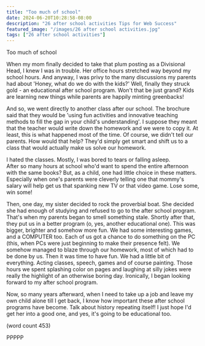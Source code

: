 ```yaml
---
title: "Too much of school"
date: 2024-06-20T10:28:58-08:00
description: "26 after school activities Tips for Web Success"
featured_image: "/images/26 after school activities.jpg"
tags: ["26 after school activities"]
---
```


Too much of school

When my mom finally decided to take that plum posting as a Divisional
Head, I knew I was in trouble. Her office hours stretched way beyond my 
school hours. And anyway, I was privy to the many discussions my parents 
had about 'Honey, what do we do with the kids?' Well, finally they struck 
gold - an educational after school program. Won't that be just grand? Kids 
are learning new things while parents are happily minting greenbacks!

And so, we went directly to another class after our school. The brochure 
said that they would be 'using fun activities and innovative teaching 
methods to fill the gap in your child's understanding'. I suppose they 
meant that the teacher would write down the homework and we were to copy 
it. At least, this is what happened most of the time. Of course, we didn't 
tell our parents. How would that help? They'd simply get smart and shift us to a class that would actually make us solve our homework.

I hated the classes. Mostly, I was bored to tears or falling asleep.  
After so many hours at school who'd want to spend the entire afternoon 
with the same books? But, as a child, one had little choice in these 
matters. Especially when one's parents were cleverly telling one that 
mommy's salary will help get us that spanking new TV or that video game. 
Lose some, win some!

Then, one day, my sister decided to rock the proverbial boat. She decided 
she had enough of studying and refused to go to the after school program. 
That's when my parents began to smell something stale. Shortly after that, 
they put us in a better program (o, yes, another educational one). This 
was bigger, brighter and somehow more fun. We had some  interesting games, 
and a COMPUTER too. Each of us got a chance to do something on the PC 
(this, when PCs were just beginning to make their presence felt). We 
somehow managed to blaze through our homework, most of which had to be 
done by us. Then it was time to have fun. We had a little bit of 
everything. Acting classes, speech, games and of course painting. Those 
hours we spent splashing color on pages and laughing at silly jokes were 
really the highlight of an otherwise boring day. Ironically, I began 
looking forward to my after school program. 

Now, so many years afterward, when I need to take up a job and leave my 
own child alone till I get back, I know how important these after school 
programs have become. Talk about history repeating itself! I just hope I'd 
get her into a good one, and yes, it's going to be educational too.

(word count 453)

PPPPP
